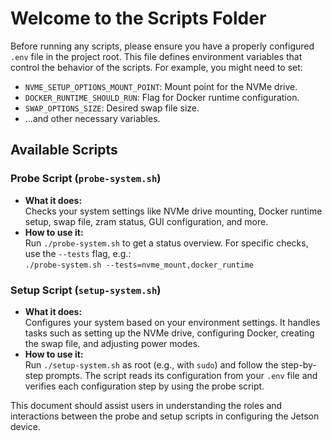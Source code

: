 # Welcome to the Scripts Folder

Before running any scripts, please ensure you have a properly configured `.env` file in the project root. This file defines environment variables that control the behavior of the scripts. For example, you might need to set:
- `NVME_SETUP_OPTIONS_MOUNT_POINT`: Mount point for the NVMe drive.
- `DOCKER_RUNTIME_SHOULD_RUN`: Flag for Docker runtime configuration.
- `SWAP_OPTIONS_SIZE`: Desired swap file size.
- ...and other necessary variables.

## Available Scripts

### Probe Script (`probe-system.sh`)
- **What it does:**  
  Checks your system settings like NVMe drive mounting, Docker runtime setup, swap file, zram status, GUI configuration, and more.
- **How to use it:**  
  Run `./probe-system.sh` to get a status overview. For specific checks, use the `--tests` flag, e.g.:  
  `./probe-system.sh --tests=nvme_mount,docker_runtime`

### Setup Script (`setup-system.sh`)
- **What it does:**  
  Configures your system based on your environment settings. It handles tasks such as setting up the NVMe drive, configuring Docker, creating the swap file, and adjusting power modes.
- **How to use it:**  
  Run `./setup-system.sh` as root (e.g., with `sudo`) and follow the step-by-step prompts. The script reads its configuration from your `.env` file and verifies each configuration step by using the probe script.

This document should assist users in understanding the roles and interactions between the probe and setup scripts in configuring the Jetson device.
